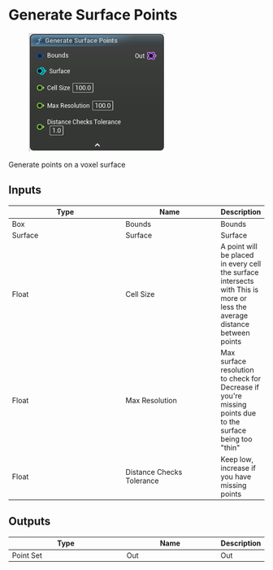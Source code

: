 # Generate Surface Points

<div align="left" data-full-width="false">

<figure><img src="Generate_Surface_Points.png" alt=""><figcaption></figcaption></figure>

</div>

Generate points on a voxel surface

## Inputs

<table>
<thead><tr><th width="250">Type</th><th width="200">Name</th><th>Description</th></tr></thead>
<tbody>
<tr><td>Box</td><td>Bounds</td><td>Bounds</td></tr>
<tr><td>Surface</td><td>Surface</td><td>Surface</td></tr>
<tr><td>Float</td><td>Cell Size</td><td>A point will be placed in every cell the surface intersects with
This is more or less the average distance between points</td></tr>
<tr><td>Float</td><td>Max Resolution</td><td>Max surface resolution to check for
Decrease if you're missing points due to the surface being too "thin"</td></tr>
<tr><td>Float</td><td>Distance Checks Tolerance</td><td>Keep low, increase if you have missing points</td></tr>
</tbody>
</table>

## Outputs

<table>
<thead><tr><th width="250">Type</th><th width="200">Name</th><th>Description</th></tr></thead>
<tbody>
<tr><td>Point Set</td><td>Out</td><td>Out</td></tr>
</tbody>
</table>